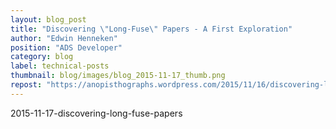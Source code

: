 ```yaml
---
layout: blog_post
title: "Discovering \"Long-Fuse\" Papers - A First Exploration"
author: "Edwin Henneken"
position: "ADS Developer"
category: blog
label: technical-posts
thumbnail: blog/images/blog_2015-11-17_thumb.png
repost: "https://anopisthographs.wordpress.com/2015/11/16/discovering-long-fuse-papers-a-first-exploration/"
---
```


2015-11-17-discovering-long-fuse-papers